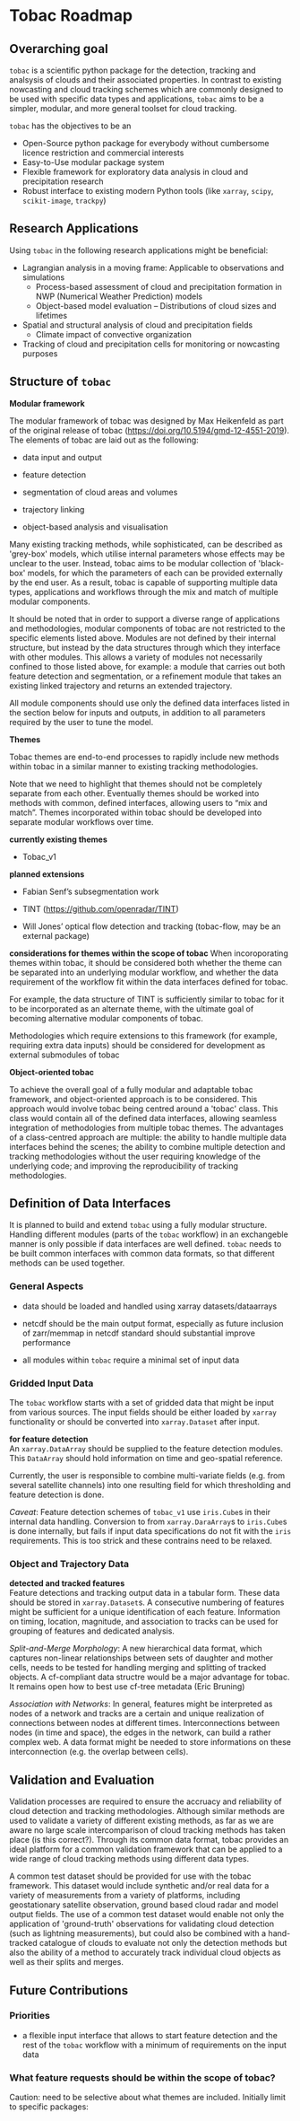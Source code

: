 # Tobac Roadmap

## Overarching goal
`tobac` is a scientific python package for the detection, tracking and analsysis of clouds and their associated properties. In contrast to existing nowcasting and cloud tracking schemes which are commonly designed to be used with specific data types and applications, `tobac` aims to be a simpler, modular, and more general toolset for cloud tracking.

`tobac` has the objectives to be an

* Open-Source python package for everybody without cumbersome licence restriction and commercial interests
* Easy-to-Use modular package system
* Flexible framework for exploratory data analysis in cloud and precipitation research
* Robust interface to existing modern Python tools (like `xarray`, `scipy`, `scikit-image`, `trackpy`)


## Research Applications
Using `tobac` in the following research applications might be beneficial:  

* Lagrangian analysis in a moving frame: Applicable to observations and simulations
  * Process-based assessment of cloud and precipitation formation in NWP (Numerical Weather Prediction) models
  * Object-based model evaluation – Distributions of cloud sizes and lifetimes
* Spatial and structural analysis of cloud and precipitation fields 
  * Climate impact of convective organization
* Tracking of cloud and precipitation cells for monitoring or nowcasting purposes


## Structure of `tobac`

**Modular framework**

The modular framework of tobac was designed by Max Heikenfeld as part of the original release of tobac (https://doi.org/10.5194/gmd-12-4551-2019). The elements of tobac are laid out as the following:

* data input and output

* feature detection

* segmentation of cloud areas and volumes

* trajectory linking

* object-based analysis and visualisation

Many existing tracking methods, while sophisticated, can be described as 'grey-box' models, which utilise internal parameters whose effects may be unclear to the user. Instead, tobac aims to be modular collection of 'black-box' models, for which the parameters of each can be provided externally by the end user. As a result, tobac is capable of supporting multiple data types, applications and workflows through the mix and match of multiple modular components.

It should be noted that in order to support a diverse range of applications and methodologies, modular components of tobac are not restricted to the specific elements listed above. Modules are not defined by their internal structure, but instead by the data structures through which they interface with other modules. This allows a variety of modules not necessarily confined to those listed above, for example: a module that carries out both feature detection and segmentation, or a refinement module that takes an existing linked trajectory and returns an extended trajectory.

All module components should use only the defined data interfaces listed in the section below for inputs and outputs, in addition to all parameters required by the user to tune the model.

**Themes**

Tobac themes are end-to-end processes to rapidly include new methods within tobac in a similar manner to existing tracking methodologies.

Note that we need to highlight that themes should not be completely separate from each other. Eventually themes should be worked into methods with common, defined interfaces, allowing users to “mix and match”. Themes incorporated within tobac should be developed into separate modular workflows over time.

**currently existing themes**
* Tobac_v1

**planned extensions**
* Fabian Senf’s subsegmentation work

* TINT (https://github.com/openradar/TINT)

* Will Jones’ optical flow detection and tracking (tobac-flow, may be an external package)

**considerations for themes within the scope of tobac**
When incoroporating themes within tobac, it should be considered both whether the theme can be separated into an underlying modular workflow, and whether the data requirement of the workflow fit within the data interfaces defined for tobac.

For example, the data structure of TINT is sufficiently similar to tobac for it to be incorporated as an alternate theme, with the ultimate goal of becoming alternative modular components of tobac.

Methodologies which require extensions to this framework (for example, requiring extra data inputs) should be considered for development as external submodules of tobac

**Object-oriented tobac**

To achieve the overall goal of a fully modular and adaptable tobac framework, and object-oriented approach is to be considered. This approach would involve tobac being centred around a 'tobac' class. This class would contain all of the defined data interfaces, allowing seamless integration of methodologies from multiple tobac themes. The advantages of a class-centred approach are multiple: the ability to handle multiple data interfaces behind the scenes; the ability to combine multiple detection and tracking methodologies without the user requiring knowledge of the underlying code; and improving the reproducibility of tracking methodologies.

## Definition of Data Interfaces

It is planned to build and extend `tobac` using a fully modular structure. Handling different modules (parts of the `tobac` workflow) in an exchangeble manner is only possible if data interfaces are well defined. `tobac` needs to be built common interfaces with common data formats, so that different methods can be used together.

### General Aspects

* data should be loaded and handled using xarray datasets/dataarrays

* netcdf should be the main output format, especially as future inclusion of zarr/memmap in netcdf standard should substantial improve performance

* all modules within `tobac` require a minimal set of input data

### Gridded Input Data

The `tobac` workflow starts with a set of gridded data that might be input from various sources. The input fields should be either loaded by `xarray` functionality or should be converted into `xarray.Dataset` after input.

**for feature detection**   
An `xarray.DataArray` should be supplied to the feature detection modules. This `DataArray` should hold information on time and geo-spatial reference.

Currently, the user is responsible to combine multi-variate fields (e.g. from several satellite channels) into one resulting field for which thresholding and feature detection is done. 

*Caveat*: Feature detection schemes of `tobac_v1` use `iris.Cube`s in their internal data handling. Conversion to from `xarray.DaraArray`s to  `iris.Cube`s is done internally, but fails if input data specifications do not fit with the `iris` requirements. This is too strick and these contrains need to be relaxed.

 
### Object and Trajectory Data

**detected and tracked features**   
Feature detections and tracking output data in a tabular form. These data should be stored in `xarray.Dataset`s. A consecutive numbering of features might be sufficient for a unique identification of each feature. Information on timing, location, magnitude, and association to tracks can be used for grouping of features and dedicated analysis.

*Split-and-Merge Morphology*: A new hierarchical data format, which captures non-linear relationships between sets of daughter and mother cells, needs to be tested for handling merging and splitting of tracked objects. A cf-compliant data structre would be a major advantage for tobac. It remains open how to best use cf-tree metadata  (Eric Bruning)

*Association with Networks*: In general, features might be interpreted as nodes of a network and tracks are a certain and unique realization of connections between nodes at different times. Interconnections between nodes (in time and space), the edges in the network, can build a rather complex web. A data format might be needed to store informations on these interconnection (e.g. the overlap between cells).

## Validation and Evaluation

Validation processes are required to ensure the accruacy and reliability of cloud detection and tracking methodologies. Although similar methods are used to validate a variety of different existing methods, as far as we are aware no large scale intercomparison of cloud tracking methods has taken place (is this correct?). Through its common data format, tobac provides an ideal platform for a common validation framework that can be applied to a wide range of cloud tracking methods using different data types.

A common test dataset should be provided for use with the tobac framework. This dataset would include synthetic and/or real data for a variety of measurements from a variety of platforms, including geostationary satellite observation, ground based cloud radar and model output fields. The use of a common test dataset would enable not only the application of 'ground-truth' observations for validating cloud detection (such as lightning measurements), but could also be combined with a hand-tracked catalogue of clouds to evaluate not only the detection methods but also the ability of a method to accurately track individual cloud objects as well as their splits and merges.

## Future Contributions

### Priorities
* a flexible input interface that allows to start feature detection and the rest of the `tobac` workflow with a minimum of requirements on the input data



### What feature requests should be within the scope of tobac?

Caution: need to be selective about what themes are included. Initially limit to specific packages:


        

   

        



            
